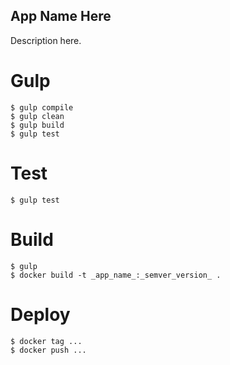 ## App Name Here

Description here.

# Gulp
```
$ gulp compile
$ gulp clean
$ gulp build
$ gulp test
```

# Test
```
$ gulp test
```

# Build
```
$ gulp
$ docker build -t _app_name_:_semver_version_ .
```

# Deploy
```
$ docker tag ...
$ docker push ...
```
